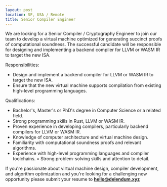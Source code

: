 ```yaml
---
layout: post
location: SF, USA / Remote
title: Senior Compiler Engineer
--- 
```



We are looking for a Senior Compiler / Cryptography Engineer to join our team to develop a virtual machine optimized for generating succinct proofs of computational soundness. The successful candidate will be responsible for designing and implementing a backend compiler for LLVM or WASM IR to target the new ISA.

Responsibilities:

- Design and implement a backend compiler for LLVM or WASM IR to target the new ISA. 
- Ensure that the new virtual machine supports compilation from existing high-level programming languages.

Qualifications:

- Bachelor's, Master's or PhD's degree in Computer Science or a related field.
- Strong programming skills in Rust, LLVM or WASM IR.
- Proven experience in developing compilers, particularly backend compilers for LLVM or WASM IR.
- Knowledge of computer architecture and virtual machine design.
- Familiarity with computational soundness proofs and relevant algorithms.
- Experience with high-level programming languages and compiler toolchains. • Strong problem-solving skills and attention to detail.

If you're passionate about virtual machine design, compiler development, and algorithm optimization and you're looking for a challenging new opportunity please submit your resume to **hello@delendum.xyz**
